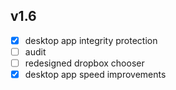 ## v1.6
- [x] desktop app integrity protection
- [ ] audit
- [ ] redesigned dropbox chooser
- [x] desktop app speed improvements